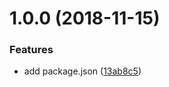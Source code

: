 # 1.0.0 (2018-11-15)


### Features

* add package.json ([13ab8c5](https://github.com/timoyan/changelog-sample/commit/13ab8c5))



